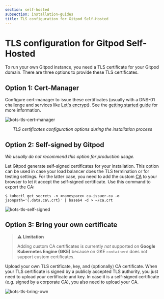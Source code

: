 ```yaml
---
section: self-hosted
subsection: installation-guides
title: TLS configuration for Gitpod Self-Hosted
---
```


<script context="module">
  export const prerender = true;
</script>

# TLS configuration for Gitpod Self-Hosted

To run your own Gitpod instance, you need a TLS certificate for your Gitpod domain. There are three options to provide these TLS certificates.

## Option 1: Cert-Manager

Configure cert-manager to issue these certificates (usually with a DNS-01 challenge and services like [Let's encrypt](https://letsencrypt.org/)). See the [getting started guide](../getting-started#step-2-install-cert-manager) for more information.

![kots-tls-cert-manager](../../static/images/docs/self-hosted/kots-tls-cert-manager.png)

<p align="center"><em>TLS certificates configuration options during the installation process</em></p>

## Option 2: Self-signed by Gitpod

_We usually do not recommend this option for production usage._

Let Gitpod generate self-signed certificates for your installation. This option can be used in case your load balancer does the TLS termination or for testing settings. For the latter case, you need to add the custom [CA](https://en.wikipedia.org/wiki/Certificate_authority) to your browser to let it accept the self-signed certificate. Use this command to export the CA:

```
$ kubectl get secrets -n <namespace> ca-issuer-ca -o jsonpath='{.data.ca\.crt}' | base64 -d > ~/ca.crt
```

![kots-tls-self-signed](../../static/images/docs/self-hosted/kots-tls-self-signed.png)

## Option 3: Bring your own certificate

> ⚠️ **Limitation**
>
> Adding custom CA certificates is currently _not_ supported on **Google Kubernetes Engine (GKE)** because on GKE `containerd` does not support custom certificates.

Upload your own TLS certificate, key, and (optionally) CA certificate. When your TLS certificate is signed by a publicly accepted TLS authority, you just need to upload your certificate and key. In case it is a self-signed certificate (e.g. signed by a corporate CA), you also need to upload your CA.

![kots-tls-bring-own](../../static/images/docs/self-hosted/kots-tls-bring-own.png)
